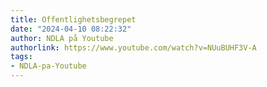 ```yaml
---
title: Offentlighetsbegrepet
date: "2024-04-10 08:22:32"
author: NDLA på Youtube
authorlink: https://www.youtube.com/watch?v=NUuBUHF3V-A
tags:
- NDLA-pa-Youtube
---
```

